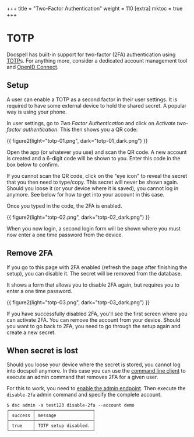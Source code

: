 +++
title = "Two-Factor Authentication"
weight = 110
[extra]
mktoc = true
+++

# TOTP

Docspell has built-in support for two-factor (2FA) authentication
using
[TOTP](https://en.wikipedia.org/wiki/Time-based_One-Time_Password)s.
For anything more, consider a dedicated account management tool and
[OpenID
Connect](@/docs/configure/authentication.md#openid-connect-oauth2).

## Setup

A user can enable a TOTP as a second factor in their user settings. It
is required to have some external device to hold the shared secret. A
popular way is using your phone.

In user settings, go to _Two Factor Authentication_ and click on
_Activate two-factor authentication_. This then shows you a QR code:

{{ figure2(light="totp-01.png", dark="totp-01_dark.png") }}

Open the app (or whatever you use) and scan the QR code. A new account
is created and a 6-digit code will be shown to you. Enter this code in
the box below to confirm.

If you cannot scan the QR code, click on the "eye icon" to reveal the
secret that you then need to type/copy. This secret will never be
shown again. Should you loose it (or your device where it is saved),
you cannot log in anymore. See below for how to get into your account
in this case.

Once you typed in the code, the 2FA is enabled.

{{ figure2(light="totp-02.png", dark="totp-02_dark.png") }}

When you now login, a second login form will be shown where you must
now enter a one time password from the device.

## Remove 2FA

If you go to this page with 2FA enabled (refresh the page after
finishing the setup), you can disable it. The secret will be removed
from the database.

It shows a form that allows you to disable 2FA again, but requires you
to enter a one time password.

{{ figure2(light="totp-03.png", dark="totp-03_dark.png") }}

If you have successfully disabled 2FA, you'll see the first screen
where you can activate 2FA. You can remove the account from your
device. Should you want to go back to 2FA, you need to go through the
setup again and create a new secret.

## When secret is lost

Should you loose your device where the secret is stored, you cannot
log into docspell anymore. In this case you can use the [command line
client](@/docs/tools/cli.md) to execute an admin command that removes
2FA for a given user.

For this to work, you need to [enable the admin
endpoint](@/docs/configure/admin-endpoint.md). Then execute the
`disable-2fa` admin command and specify the complete account.

```
$ dsc admin -a test123 disable-2fa --account demo
┌─────────┬──────────────────────┐
│ success │ message              │
├─────────┼──────────────────────┤
│ true    │ TOTP setup disabled. │
└─────────┴──────────────────────┘
```
